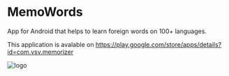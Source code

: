 # MemoWords
App for Android that helps to learn foreign words on 100+ languages.

This application is avalable on https://play.google.com/store/apps/details?id=com.vsv.memorizer

![logo](https://user-images.githubusercontent.com/17081096/227792167-1e32b8e7-1962-48da-b3a3-263eec6088a9.png)
